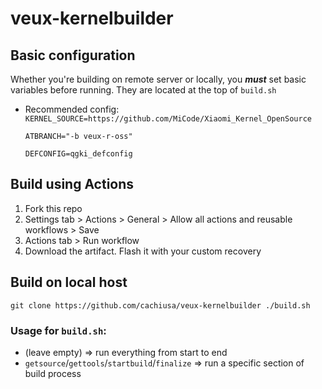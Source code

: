 # veux-kernelbuilder
## **Basic configuration**
Whether you're building on remote server or locally, you ***must*** set basic variables before running. They are located at the top of `build.sh`
- Recommended config:
  `KERNEL_SOURCE=https://github.com/MiCode/Xiaomi_Kernel_OpenSource`

  `ATBRANCH="-b veux-r-oss"`
  
  `DEFCONFIG=qgki_defconfig`

## Build using Actions
1. Fork this repo
2. Settings tab > Actions > General > Allow all actions and reusable workflows > Save
3. Actions tab > Run workflow
4. Download the artifact. Flash it with your custom recovery
  
## Build on local host
`git clone https://github.com/cachiusa/veux-kernelbuilder
./build.sh`
### Usage for `build.sh`:
- (leave empty)  => run everything from start to end
- `getsource`/`gettools`/`startbuild`/`finalize` => run a specific section of build process